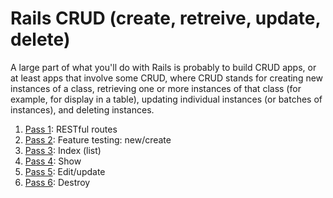 # Rails CRUD (create, retreive, update, delete)

A large part of what you'll do with Rails is probably to build CRUD apps, or at least apps that involve some CRUD, where CRUD stands for creating new instances of a class, retrieving one or more instances of that class (for example, for display in a table), updating individual instances (or batches of instances), and deleting instances.

1. [Pass 1](/week02/slice07/pass01/README.md): RESTful routes
2. [Pass 2](/week02/slice07/pass02/README.md): Feature testing: new/create
3. [Pass 3](/week02/slice07/pass03/README.md): Index (list)
4. [Pass 4](/week02/slice07/pass04/README.md): Show
5. [Pass 5](/week02/slice07/pass05/README.md): Edit/update
6. [Pass 6](/week02/slice07/pass06/README.md): Destroy
